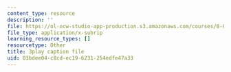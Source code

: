 ```yaml
---
content_type: resource
description: ''
file: https://ol-ocw-studio-app-production.s3.amazonaws.com/courses/8-01sc-classical-mechanics-fall-2016/03bdee04c8cdec196231254edfe47a33_S9_Oe51XkVY.srt
file_type: application/x-subrip
learning_resource_types: []
resourcetype: Other
title: 3play caption file
uid: 03bdee04-c8cd-ec19-6231-254edfe47a33
---
```

